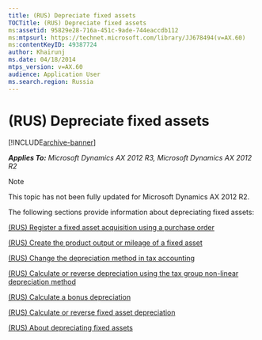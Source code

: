 ```yaml
---
title: (RUS) Depreciate fixed assets
TOCTitle: (RUS) Depreciate fixed assets
ms:assetid: 95829e28-716a-451c-9ade-744eaccdb112
ms:mtpsurl: https://technet.microsoft.com/library/JJ678494(v=AX.60)
ms:contentKeyID: 49387724
author: Khairunj
ms.date: 04/18/2014
mtps_version: v=AX.60
audience: Application User
ms.search.region: Russia
---
```


# (RUS) Depreciate fixed assets 


[!INCLUDE[archive-banner](includes/archive-banner.md)]


_**Applies To:** Microsoft Dynamics AX 2012 R3, Microsoft Dynamics AX 2012 R2_


> [!NOTE]
> <P>This topic has not been fully updated for Microsoft Dynamics AX 2012 R2.</P>



The following sections provide information about depreciating fixed assets:

[(RUS) Register a fixed asset acquisition using a purchase order](rus-register-a-fixed-asset-acquisition-using-a-purchase-order.md)

[(RUS) Create the product output or mileage of a fixed asset](rus-create-the-product-output-or-mileage-of-a-fixed-asset.md)

[(RUS) Change the depreciation method in tax accounting](rus-change-the-depreciation-method-in-tax-accounting.md)

[(RUS) Calculate or reverse depreciation using the tax group non-linear depreciation method](rus-calculate-or-reverse-depreciation-using-the-tax-group-non-linear-depreciation-method.md)

[(RUS) Calculate a bonus depreciation](rus-calculate-a-bonus-depreciation.md)

[(RUS) Calculate or reverse fixed asset depreciation](rus-calculate-or-reverse-fixed-asset-depreciation.md)

[(RUS) About depreciating fixed assets](rus-about-depreciating-fixed-assets.md)

  


